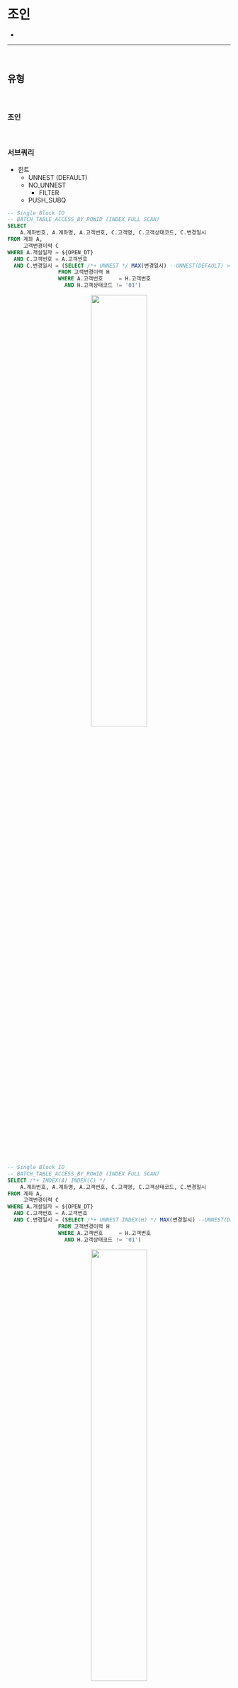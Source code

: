 # 조인
> 
* 

<hr>
<br>

## 유형
#### 

<br>

### 조인

<br>

### 서브쿼리
* 힌트
  * UNNEST (DEFAULT)
  * NO_UNNEST
    * FILTER
  * PUSH_SUBQ

```sql
-- Single Block IO
-- BATCH_TABLE_ACCESS_BY_ROWID (INDEX FULL SCAN)
SELECT
    A.계좌번호, A.계좌명, A.고객번호, C.고객명, C.고객상태코드, C.변경일시
FROM 계좌 A,
     고객변경이력 C
WHERE A.개설일자 = ${OPEN_DT}
  AND C.고객번호 = A.고객번호
  AND C.변경일시 = (SELECT /*+ UNNEST */ MAX(변경일시) --UNNEST(DEFAULT) > 힌트없어도 UNNEST
                FROM 고객변경이력 H
                WHERE A.고객번호     = H.고객번호
                  AND H.고객상태코드 != '01')
```

<div align="center">
  <img width="50%" src="https://github.com/user-attachments/assets/70a320e5-95b3-46e1-8ff3-ccdf1723bc4d" />  
</div>

```sql
-- Single Block IO
-- BATCH_TABLE_ACCESS_BY_ROWID (INDEX FULL SCAN)
SELECT /*+ INDEX(A) INDEX(C) */
    A.계좌번호, A.계좌명, A.고객번호, C.고객명, C.고객상태코드, C.변경일시
FROM 계좌 A,
     고객변경이력 C
WHERE A.개설일자 = ${OPEN_DT}
  AND C.고객번호 = A.고객번호
  AND C.변경일시 = (SELECT /*+ UNNEST INDEX(H) */ MAX(변경일시) --UNNEST(DEFAULT) > 힌트없어도 UNNEST
                FROM 고객변경이력 H
                WHERE A.고객번호     = H.고객번호
                  AND H.고객상태코드 != '01')
```

<div align="center">
  <img width="50%" src="https://github.com/user-attachments/assets/97f582a8-c3b2-449e-8178-ea94e5555ead" />  
</div>

```sql
-- Single Block IO
-- BATCH_TABLE_ACCESS_BY_ROWID (INDEX FULL SCAN)
SELECT /*+ LEADING(A C) USE_NL(C) INDEX(A) INDEX(C) */
    A.계좌번호, A.계좌명, A.고객번호, C.고객명, C.고객상태코드, C.변경일시
FROM 계좌 A,
     고객변경이력 C
WHERE A.개설일자 = ${OPEN_DT}
  AND C.고객번호 = A.고객번호
  AND C.변경일시 = (SELECT /*+ UNNEST */ MAX(변경일시) --UNNEST(DEFAULT) > 힌트없어도 UNNEST
                FROM 고객변경이력 H
                WHERE A.고객번호     = H.고객번호
                  AND H.고객상태코드 != '01')
```

<div align="center">
  <img width="50%" src="https://github.com/user-attachments/assets/36769d40-b255-4ad5-a754-b5007a3c643f" />  
</div>

```sql
-- Single Block IO
SELECT
    A.계좌번호, A.계좌명, A.고객번호, C.고객명, C.고객상태코드, C.변경일시
FROM 계좌 A,
     고객변경이력 C
WHERE A.개설일자 = ${OPEN_DT}
  AND C.고객번호 = A.고객번호
  AND C.변경일시 = (SELECT /*+ NO_UNNEST NO_PUSH_SUBQ */ MAX(변경일시) --FILTER
                FROM 고객변경이력 H
                WHERE A.고객번호     = H.고객번호
                  AND H.고객상태코드 != '01')
;
```

<div align="center">
  <img width="50%" src="https://github.com/user-attachments/assets/50c5411d-0598-4900-80a9-adfa1a76b595" />  
</div>

```sql
-- Single Block IO
SELECT /*+ LEADING(A C) USE_NL(C) INDEX(A) INDEX(C) */
    A.계좌번호, A.계좌명, A.고객번호, C.고객명, C.고객상태코드, C.변경일시
FROM 계좌 A,
     고객변경이력 C
WHERE A.개설일자 = ${OPEN_DT}
  AND C.고객번호 = A.고객번호
  AND C.변경일시 = (SELECT /*+ NO_UNNEST NO_PUSH_SUBQ INDEX(H) */ MAX(변경일시) --FILTER
                FROM 고객변경이력 H
                WHERE A.고객번호     = H.고객번호
                  AND H.고객상태코드 != '01')
;
```

<div align="center">
  <img width="50%" src="https://github.com/user-attachments/assets/655daa52-54e0-484e-99c7-d4a685c121d4" />  
</div>

```sql
-- 배치 Single Block I/O (NLJ_BATCHING)
-- TABLE_ACCESS_BY_ROWID (INDEX UNIQUE SCAN)
SELECT /*+ LEADING(A C) USE_NL(C) */
    A.계좌번호, A.계좌명, A.고객번호, C.고객명, C.고객상태코드, C.변경일시
FROM 계좌 A,
     고객변경이력 C
WHERE A.개설일자 = ${OPEN_DT}
  AND C.고객번호 = A.고객번호
  AND C.변경일시 = (SELECT /*+ NO_UNNEST PUSH_SUBQ */ MAX(변경일시) --PUSH_SUBQ
                FROM 고객변경이력 H
                WHERE A.고객번호     = H.고객번호
                  AND H.고객상태코드 != '01')
```

<div align="center">
  <img width="50%" src="https://github.com/user-attachments/assets/e448bab8-df7d-4eee-8720-9752ce3921fe" />  
</div>

```sql
-- 배치 Single Block I/O (NLJ_BATCHING)
-- BATCH_TABLE_ACCESS_BY_ROWID (INDEX FULL SCAN)
-- TABLE_ACCESS_BY_ROWID (INDEX UNIQUE SCAN)
SELECT /*+ LEADING(A C) USE_NL(C) INDEX(A) INDEX(C) */
    A.계좌번호, A.계좌명, A.고객번호, C.고객명, C.고객상태코드, C.변경일시
FROM 계좌 A,
     고객변경이력 C
WHERE A.개설일자 = ${OPEN_DT}
  AND C.고객번호 = A.고객번호
  AND C.변경일시 = (SELECT /*+ NO_UNNEST PUSH_SUBQ */ MAX(변경일시) --PUSH_SUBQ
                FROM 고객변경이력 H
                WHERE A.고객번호     = H.고객번호
                  AND H.고객상태코드 != '01')
```

<div align="center">
  <img width="50%" src="https://github.com/user-attachments/assets/20f6231a-5abd-430e-b2cf-d233a3533187" />  
  <img width="50%" src="https://github.com/user-attachments/assets/261e5bc2-1969-4f47-a704-f2ca5638453f" />  
</div>

```sql
-- 배치 Single Block I/O (NLJ_BATCHING)
-- BATCH_TABLE_ACCESS_BY_ROWID (INDEX FULL SCAN)
-- TABLE_ACCESS_BY_ROWID (INDEX UNIQUE SCAN)
-- INDEX_SS (INDEX SKIP SCAN)
SELECT /*+ LEADING(A C) USE_NL(C) INDEX(A) INDEX(C) */
    A.계좌번호, A.계좌명, A.고객번호, C.고객명, C.고객상태코드, C.변경일시
FROM 계좌 A,
     고객변경이력 C
WHERE A.개설일자 = ${OPEN_DT}
  AND C.고객번호 = A.고객번호
  AND C.변경일시 = (SELECT /*+ NO_UNNEST PUSH_SUBQ INDEX_SS(H) */ MAX(변경일시)
                FROM 고객변경이력 H
                WHERE A.고객번호     = H.고객번호
                  AND H.고객상태코드 != '01')
```

<div align="center">
  <img width="50%" src="https://github.com/user-attachments/assets/0236622d-d1dc-48dd-a3da-93803c005e07" />  
</div>

```sql
-- 배치 Single Block I/O (NLJ_PREFETCH)
-- BATCH_TABLE_ACCESS_BY_ROWID (INDEX FULL SCAN)
-- TABLE_ACCESS_BY_ROWID (INDEX UNIQUE SCAN)
-- INDEX_SS (INDEX SKIP SCAN)
SELECT /*+ LEADING(A C) USE_NL(C) INDEX(A) INDEX(C) NO_NLJ_BATCHING(C) */
    A.계좌번호, A.계좌명, A.고객번호, C.고객명, C.고객상태코드, C.변경일시
FROM 계좌 A,
     고객변경이력 C
WHERE A.개설일자 = ${OPEN_DT}
  AND C.고객번호 = A.고객번호
  AND C.변경일시 = (SELECT /*+ NO_UNNEST PUSH_SUBQ INDEX_SS(H) */ MAX(변경일시)
                FROM 고객변경이력 H
                WHERE A.고객번호     = H.고객번호
                  AND H.고객상태코드 != '01')
```

<div align="center">
  <img width="50%" src="https://github.com/user-attachments/assets/8a443eb9-43ab-49c4-8a29-1b8292435838" />  
</div>

```sql
-- Single Block I/O (전통적인 NL)
-- BATCH_TABLE_ACCESS_BY_ROWID (INDEX FULL SCAN)
-- TABLE_ACCESS_BY_ROWID (INDEX UNIQUE SCAN)
-- INDEX_SS (INDEX SKIP SCAN)
SELECT /*+ LEADING(A C) USE_NL(C) INDEX(A) INDEX(C) NO_NLJ_BATCHING(C) NO_NLJ_PREFETCH(C) */
    A.계좌번호, A.계좌명, A.고객번호, C.고객명, C.고객상태코드, C.변경일시
FROM 계좌 A,
     고객변경이력 C
WHERE A.개설일자 = ${OPEN_DT}
  AND C.고객번호 = A.고객번호
  AND C.변경일시 = (SELECT /*+ NO_UNNEST PUSH_SUBQ INDEX_SS(H) */ MAX(변경일시)
                FROM 고객변경이력 H
                WHERE A.고객번호     = H.고객번호
                  AND H.고객상태코드 != '01')
```

<div align="center">
  <img width="50%" src="https://github.com/user-attachments/assets/8a443eb9-43ab-49c4-8a29-1b8292435838" />  
</div>


<br>
<hr>
<br>

##
#### 

<br>

### 

<br>
<hr>
<br>
